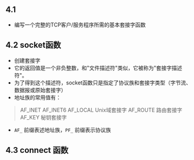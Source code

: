 ## 4.1
* 编写一个完整的TCP客户/服务程序所需的基本套接字函数

## 4.2 socket函数
* 创建套接字
* 它的返回值是一个非负整数，和"文件描述符"类似，它被称为"套接字描述符"。
* 为了得到这个描述符，socket函数只是指定了协议族和套接字类型（字节流、数据报或原始套接字）
* 地址族的常用值有：
>AF_INET
AF_INET6
AF_LOCAL Unix域套接字
AF_ROUTE 路由套接字
AF_KEY 秘钥套接字

* `AF_` 前缀表述地址族，`PF_` 前缀表示协议族

## 4.3 connect 函数



